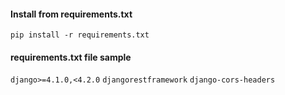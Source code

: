 #### Install from requirements.txt
`pip install -r requirements.txt`
#### requirements.txt file sample
`django>=4.1.0,<4.2.0`
`djangorestframework`
`django-cors-headers`
